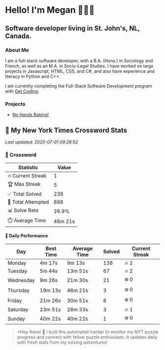# Hello! I'm Megan 👩🏻‍💻

## Software developer living in St. John's, NL, Canada.

### About Me

<p>I am a full-stack software developer, with a B.A. (Hons.) in Sociology and French, as well as an M.A. in Socio-Legal Studies. I have worked on large projects in Javascript, HTML, CSS, and C#, and also have experience and literacy in Python and C++.</p>

I am currently completing the Full-Stack Software Development program with [Get Coding](https://www.getcoding.ca/).

### Projects

* [No Hands Baking!](https://mpartificer.github.io/NoHandsBaking/)

<!-- NYT_STATS_START -->
## 🧩 My New York Times Crossword Stats

*Last updated: 2025-07-01 09:26:52*

### 🎯 Crossword

| Statistic | Value |
|-----------|-------|
| 🔥 Current Streak | 1 |
| 🏆 Max Streak | 5 |
| ✅ Total Solved | 239 |
| 🎲 Total Attempted | 888 |
| 📊 Solve Rate | 26.9% |
| ⏱️ Average Time | 46m 21s |

#### 📅 Daily Performance

| Day | Best Time | Average Time | Solved | Current Streak |
|-----|-----------|--------------|--------|----------------|
| Monday | 4m 17s | 9m 13s | 138 | 🔥 2 |
| Tuesday | 5m 44s | 13m 51s | 67 | 🔥 2 |
| Wednesday | 9m 26s | 21m 30s | 21 | ❄️ 0 |
| Thursday | 19m 13s | 46m 21s | 3 | ❄️ 0 |
| Friday | 21m 26s | 30m 51s | 6 | ❄️ 0 |
| Saturday | 23m 51s | 28m 33s | 3 | 🔥 1 |
| Sunday | 40m 22s | 40m 22s | 1 | ❄️ 0 |


<!-- NYT_STATS_END -->

> *Hey there! 👋 I built this automated tracker to monitor my NYT puzzle progress and connect with fellow puzzle enthusiasts. It updates daily with fresh stats from my solving adventures!
